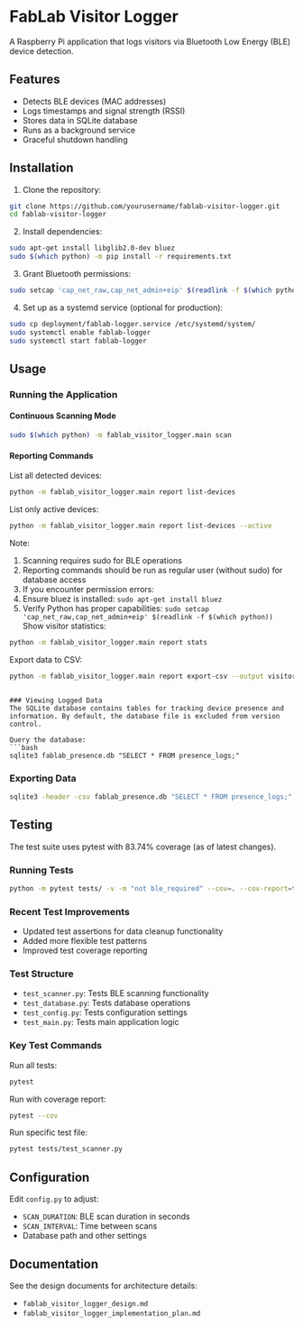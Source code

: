 # FabLab Visitor Logger

A Raspberry Pi application that logs visitors via Bluetooth Low Energy (BLE) device detection.

## Features

- Detects BLE devices (MAC addresses)
- Logs timestamps and signal strength (RSSI)
- Stores data in SQLite database
- Runs as a background service
- Graceful shutdown handling

## Installation

1. Clone the repository:
```bash
git clone https://github.com/yourusername/fablab-visitor-logger.git
cd fablab-visitor-logger
```

2. Install dependencies:
```bash
sudo apt-get install libglib2.0-dev bluez
sudo $(which python) -m pip install -r requirements.txt
```

3. Grant Bluetooth permissions:
```bash
sudo setcap 'cap_net_raw,cap_net_admin+eip' $(readlink -f $(which python))
```

4. Set up as a systemd service (optional for production):
```bash
sudo cp deployment/fablab-logger.service /etc/systemd/system/
sudo systemctl enable fablab-logger
sudo systemctl start fablab-logger
```

## Usage

### Running the Application

#### Continuous Scanning Mode
```bash
sudo $(which python) -m fablab_visitor_logger.main scan
```

#### Reporting Commands

List all detected devices:
```bash
python -m fablab_visitor_logger.main report list-devices
```

List only active devices:
```bash
python -m fablab_visitor_logger.main report list-devices --active
```

Note:
1. Scanning requires sudo for BLE operations
2. Reporting commands should be run as regular user (without sudo) for database access
3. If you encounter permission errors:
1. Ensure bluez is installed: `sudo apt-get install bluez`
2. Verify Python has proper capabilities: `sudo setcap 'cap_net_raw,cap_net_admin+eip' $(readlink -f $(which python))`
Show visitor statistics:
```bash
python -m fablab_visitor_logger.main report stats
```

Export data to CSV:
```bash
python -m fablab_visitor_logger.main report export-csv --output visitors.csv
```
```

### Viewing Logged Data
The SQLite database contains tables for tracking device presence and information. By default, the database file is excluded from version control.

Query the database:
```bash
sqlite3 fablab_presence.db "SELECT * FROM presence_logs;"
```

### Exporting Data
```bash
sqlite3 -header -csv fablab_presence.db "SELECT * FROM presence_logs;" > visitors.csv
```

## Testing

The test suite uses pytest with 83.74% coverage (as of latest changes).

### Running Tests
```bash
python -m pytest tests/ -v -m "not ble_required" --cov=. --cov-report=term-missing
```

### Recent Test Improvements
- Updated test assertions for data cleanup functionality
- Added more flexible test patterns
- Improved test coverage reporting

### Test Structure
- `test_scanner.py`: Tests BLE scanning functionality
- `test_database.py`: Tests database operations  
- `test_config.py`: Tests configuration settings
- `test_main.py`: Tests main application logic

### Key Test Commands
Run all tests:
```bash
pytest
```

Run with coverage report:
```bash
pytest --cov
```

Run specific test file:
```bash
pytest tests/test_scanner.py
```

## Configuration

Edit `config.py` to adjust:
- `SCAN_DURATION`: BLE scan duration in seconds
- `SCAN_INTERVAL`: Time between scans
- Database path and other settings

## Documentation

See the design documents for architecture details:
- `fablab_visitor_logger_design.md`
- `fablab_visitor_logger_implementation_plan.md`